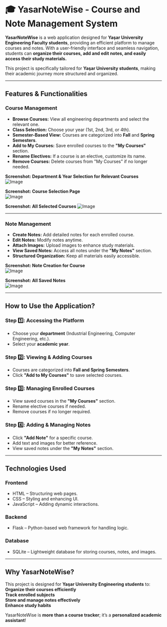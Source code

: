 # 🎓 YasarNoteWise - Course and Note Management System

**YasarNoteWise** is a web application designed for **Yaşar University Engineering Faculty students**, providing an efficient platform to manage courses and notes. With a user-friendly interface and seamless navigation, students can **organize their courses, add and edit notes, and easily access their study materials.**  

This project is specifically tailored for **Yaşar University students**, making their academic journey more structured and organized.

---

## Features & Functionalities

###  Course Management
- **Browse Courses:** View all engineering departments and select the relevant one.
- **Class Selection:** Choose your year (1st, 2nd, 3rd, or 4th).
- **Semester-Based View:** Courses are categorized into **Fall** and **Spring Semesters**.
- **Add to My Courses:** Save enrolled courses to the **"My Courses"** section.
- **Rename Electives:** If a course is an elective, customize its name.
- **Remove Courses:** Delete courses from "My Courses" if no longer needed.

 **Screenshot: Department & Year Selection for Relevant Courses**  
![Image](https://github.com/user-attachments/assets/43765064-67d0-4b89-abf0-32e9a42e0d5f) 


**Screenshot: Course Selection Page**  
![Image](https://github.com/user-attachments/assets/36e87462-0108-4d87-957f-b459d291529d)


**Screenshot: All Selected Courses** 
![Image](https://github.com/user-attachments/assets/c1bffcc2-d954-486c-806e-f94155735829)

---

###  Note Management
- **Create Notes:** Add detailed notes for each enrolled course.
- **Edit Notes:** Modify notes anytime.
- **Attach Images:** Upload images to enhance study materials.
- **View Saved Notes:** Access all notes under the **"My Notes"** section.
- **Structured Organization:** Keep all materials easily accessible.

 **Screenshot: Note Creation for Course**  
![Image](https://github.com/user-attachments/assets/c9ac9684-8406-4953-aa21-3029b447c2c0)


**Screenshot: All Saved Notes**  
![Image](https://github.com/user-attachments/assets/82b87fd4-e7ba-4f9e-9966-979c8456aae5)

---

## How to Use the Application?

### Step 1️⃣: Accessing the Platform
- Choose your **department** (Industrial Engineering, Computer Engineering, etc.).
- Select your **academic year**.

### Step 2️⃣: Viewing & Adding Courses
- Courses are categorized into **Fall and Spring Semesters**.
- Click **"Add to My Courses"** to save selected courses.

### Step 3️⃣: Managing Enrolled Courses
- View saved courses in the **"My Courses"** section.
- Rename elective courses if needed.
- Remove courses if no longer required.

### Step 4️⃣: Adding & Managing Notes
- Click **"Add Note"** for a specific course.
- Add text and images for better reference.
- View saved notes under the **"My Notes"** section.

---

## Technologies Used

### **Frontend**
- HTML – Structuring web pages.
- CSS – Styling and enhancing UI.
- JavaScript – Adding dynamic interactions.

### **Backend**
- Flask – Python-based web framework for handling logic.

### **Database**
- SQLite – Lightweight database for storing courses, notes, and images.

---

## Why YasarNoteWise?
This project is designed for **Yaşar University Engineering students** to:  
 **Organize their courses efficiently**  
 **Track enrolled subjects**  
 **Store and manage notes effectively**  
 **Enhance study habits**  

YasarNoteWise is **more than a course tracker**; it’s a **personalized academic assistant**! 

